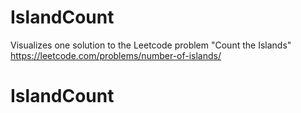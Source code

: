 # IslandCount

Visualizes one solution to the Leetcode problem "Count the Islands"
https://leetcode.com/problems/number-of-islands/
# IslandCount
